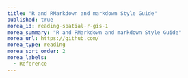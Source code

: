 ```yaml
---
title: "R and RMarkdown and markdown Style Guide"
published: true
morea_id: reading-spatial-r-gis-1
morea_summary: "R and RMarkdown and markdown Style Guide"
morea_url: https://github.com/
morea_type: reading
morea_sort_order: 2
morea_labels:
  - Reference
---
```


